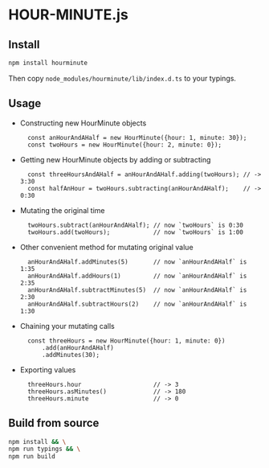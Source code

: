 HOUR-MINUTE.js
==============

## Install

```bash
npm install hourminute
```

Then copy `node_modules/hourminute/lib/index.d.ts` to your typings.


## Usage

- Constructing new HourMinute objects

        const anHourAndAHalf = new HourMinute({hour: 1, minute: 30});
        const twoHours = new HourMinute({hour: 2, minute: 0});

- Getting new HourMinute objects by adding or subtracting

        const threeHoursAndAHalf = anHourAndAHalf.adding(twoHours); // -> 3:30
        const halfAnHour = twoHours.subtracting(anHourAndAHalf);    // -> 0:30
        
- Mutating the original time

        twoHours.subtract(anHourAndAHalf); // now `twoHours` is 0:30
        twoHours.add(twoHours);            // now `twoHours` is 1:00

- Other convenient method for mutating original value

        anHourAndAHalf.addMinutes(5)       // now `anHourAndAHalf` is 1:35
        anHourAndAHalf.addHours(1)         // now `anHourAndAHalf` is 2:35
        anHourAndAHalf.subtractMinutes(5)  // now `anHourAndAHalf` is 2:30
        anHourAndAHalf.subtractHours(2)    // now `anHourAndAHalf` is 1:30

- Chaining your mutating calls

        const threeHours = new HourMinute({hour: 1, minute: 0})
            .add(anHourAndAHalf)
            .addMinutes(30);

- Exporting values

        threeHours.hour                    // -> 3
        threeHours.asMinutes()             // -> 180
        threeHours.minute                  // -> 0


## Build from source

```bash
npm install && \
npm run typings && \
npm run build
```
